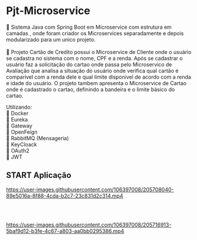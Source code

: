 # Pjt-Microservice
:pushpin: Sistema Java com Spring Boot em Microservice com estrutura em camadas , onde foram criador os Microservices separadamente e depois modularizado para um unico projeto. 
<br> 
<br>
:page_facing_up: Projeto Cartão de Credito possui o Microservice de Cliente onde o usuário se cadastra no sistema com o nome, CPF e a renda.
Após se cadastrar o usuário faz a solicitação do cartao onde passa pelo Microservico de Avaliação que analisa a situação do usuário onde verifica qual cartão é comparivel com a renda dele e qual limite disponivel de acordo com a renda e idade do usuário.
O projeto tambem apresenta o Microservice de Cartao onde é cadastrado o cartao, definindo a bandeira e o limite básico do cartao. 

Utilizando:<br>
:small_blue_diamond: Docker <br>
:small_blue_diamond: Eureka <br>
:small_blue_diamond: Gateway <br>
:small_blue_diamond: OpenFeign <br>
:small_blue_diamond: RabbitMQ (Mensageria) <br>
:small_blue_diamond: KeyCloack <br>
:small_blue_diamond: OAuth2 <br>
:small_blue_diamond: JWT <br>

## START Aplicação 

https://user-images.githubusercontent.com/106397008/205708040-89e5016a-8f88-4cda-b2c7-23c831d2c314.mp4

<br>
<br> 

https://user-images.githubusercontent.com/106397008/205716913-5baf9d12-b3fe-4c67-a803-aa0bb0295386.mp4



